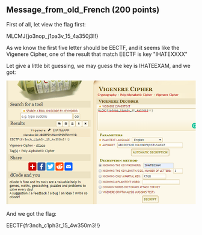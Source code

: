 ## Message_from_old_French (200 points)

First of all, let view the flag first:

MLCMJ{jo3nop_j1pa3v_15_4a350j3!!}

As we know the first five letter should be EECTF, and it seems like the Vigenere Cipher, one of the result that match EECTF is key "IHATEXXXX"

Let give a little bit guessing, we may guess the key is IHATEEXAM, and we got:

![decrypt](decrypt.png)

And we got the flag:

EECTF{fr3nch_c1ph3r_15_4w350m3!!}